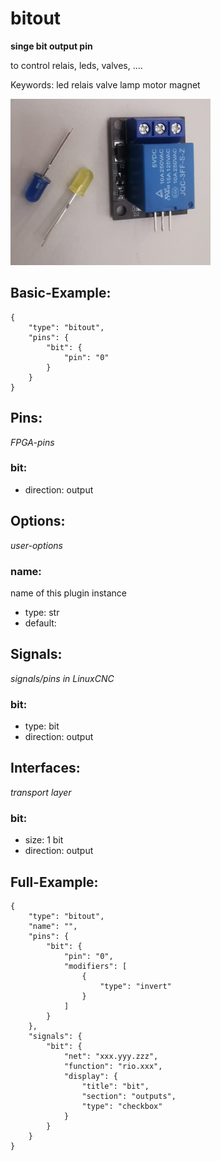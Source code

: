 # bitout
**singe bit output pin**

to control relais, leds, valves, ....

Keywords: led relais valve lamp motor magnet


![image.png](image.png)

## Basic-Example:
```
{
    "type": "bitout",
    "pins": {
        "bit": {
            "pin": "0"
        }
    }
}
```

## Pins:
*FPGA-pins*
### bit:

 * direction: output


## Options:
*user-options*
### name:
name of this plugin instance

 * type: str
 * default: 


## Signals:
*signals/pins in LinuxCNC*
### bit:

 * type: bit
 * direction: output


## Interfaces:
*transport layer*
### bit:

 * size: 1 bit
 * direction: output


## Full-Example:
```
{
    "type": "bitout",
    "name": "",
    "pins": {
        "bit": {
            "pin": "0",
            "modifiers": [
                {
                    "type": "invert"
                }
            ]
        }
    },
    "signals": {
        "bit": {
            "net": "xxx.yyy.zzz",
            "function": "rio.xxx",
            "display": {
                "title": "bit",
                "section": "outputs",
                "type": "checkbox"
            }
        }
    }
}
```
